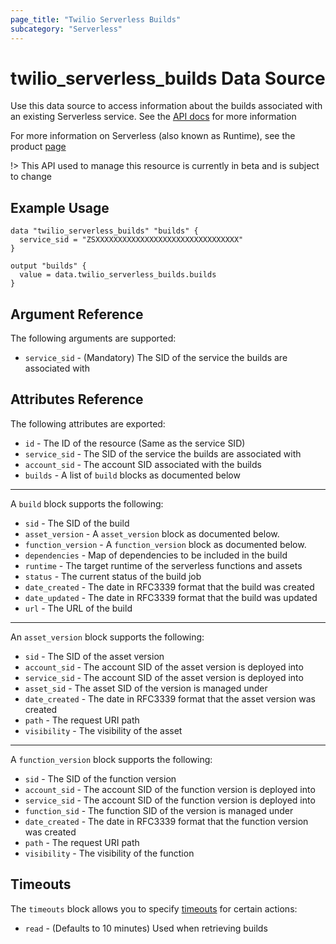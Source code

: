 ```yaml
---
page_title: "Twilio Serverless Builds"
subcategory: "Serverless"
---
```


# twilio_serverless_builds Data Source

Use this data source to access information about the builds associated with an existing Serverless service. See the [API docs](https://www.twilio.com/docs/runtime/functions-assets-api/api/build) for more information

For more information on Serverless (also known as Runtime), see the product [page](https://www.twilio.com/runtime)

!> This API used to manage this resource is currently in beta and is subject to change

## Example Usage

```hcl
data "twilio_serverless_builds" "builds" {
  service_sid = "ZSXXXXXXXXXXXXXXXXXXXXXXXXXXXXXXXX"
}

output "builds" {
  value = data.twilio_serverless_builds.builds
}
```

## Argument Reference

The following arguments are supported:

- `service_sid` - (Mandatory) The SID of the service the builds are associated with

## Attributes Reference

The following attributes are exported:

- `id` - The ID of the resource (Same as the service SID)
- `service_sid` - The SID of the service the builds are associated with
- `account_sid` - The account SID associated with the builds
- `builds` - A list of `build` blocks as documented below

---

A `build` block supports the following:

- `sid` - The SID of the build
- `asset_version` - A `asset_version` block as documented below.
- `function_version` - A `function_version` block as documented below.
- `dependencies` - Map of dependencies to be included in the build
- `runtime` - The target runtime of the serverless functions and assets
- `status` - The current status of the build job
- `date_created` - The date in RFC3339 format that the build was created
- `date_updated` - The date in RFC3339 format that the build was updated
- `url` - The URL of the build

---

An `asset_version` block supports the following:

- `sid` - The SID of the asset version
- `account_sid` - The account SID of the asset version is deployed into
- `service_sid` - The account SID of the asset version is deployed into
- `asset_sid` - The asset SID of the version is managed under
- `date_created` - The date in RFC3339 format that the asset version was created
- `path` - The request URI path
- `visibility` - The visibility of the asset

---

A `function_version` block supports the following:

- `sid` - The SID of the function version
- `account_sid` - The account SID of the function version is deployed into
- `service_sid` - The account SID of the function version is deployed into
- `function_sid` - The function SID of the version is managed under
- `date_created` - The date in RFC3339 format that the function version was created
- `path` - The request URI path
- `visibility` - The visibility of the function

## Timeouts

The `timeouts` block allows you to specify [timeouts](https://www.terraform.io/docs/configuration/resources.html#timeouts) for certain actions:

- `read` - (Defaults to 10 minutes) Used when retrieving builds
